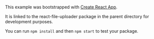 This example was bootstrapped with [Create React App](https://github.com/facebook/create-react-app).

It is linked to the react-file-uploader package in the parent directory for development purposes.

You can run `npm install` and then `npm start` to test your package.

